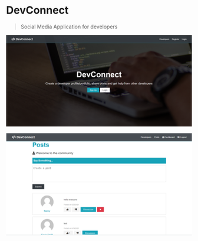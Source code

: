 # DevConnect

> Social Media Application for developers

![screenshot of the app](https://github.com/Nancy214/DevConnect/blob/master/devconnect1.PNG)

![screenshot of the app](https://github.com/Nancy214/DevConnect/blob/master/devconnect2.PNG)
